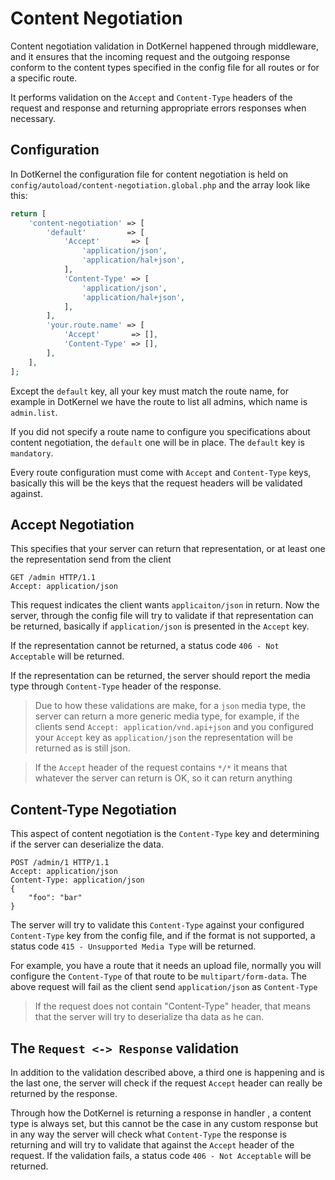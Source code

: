 # Content Negotiation

Content negotiation validation in DotKernel happened through middleware, and it ensures that the incoming request
and the outgoing response conform to the content types specified in the config file for all routes or for a specific
route.

It performs validation on the `Accept` and `Content-Type` headers of the request and response and returning appropriate
errors responses when necessary.

## Configuration

In DotKernel the configuration file for content negotiation is held on `config/autoload/content-negotiation.global.php`
and the array look like this:

```php
return [
    'content-negotiation' => [
        'default'         => [
            'Accept'       => [
                'application/json',
                'application/hal+json',
            ],
            'Content-Type' => [
                'application/json',
                'application/hal+json',
            ],
        ],
        'your.route.name' => [
            'Accept'       => [],
            'Content-Type' => [],
        ],
    ],
];
```

Except the `default` key, all your key must match the route name, for example in DotKernel we have the route to list all
admins, which name is `admin.list`.

If you did not specify a route name to configure you specifications about content negotiation, the `default` one will
be in place. The `default` key is `mandatory`.

Every route configuration must come with `Accept` and `Content-Type` keys, basically this will be the keys that the
request headers will be validated against.

## Accept Negotiation

This specifies that your server can return that representation, or at least one the representation send from the client

```http request
GET /admin HTTP/1.1
Accept: application/json
```

This request indicates the client wants `applicaiton/json` in return. Now the server, through the config file will try
to validate if that representation can be returned, basically if `application/json` is presented in the `Accept` key.

If the representation cannot be returned, a status code `406 - Not Acceptable` will be returned.

If the representation can be returned, the server should report the media type through `Content-Type` header of the
response.

> Due to how these validations are make, for a `json` media type, the server can return a more generic media type,
> for example, if the clients send `Accept: application/vnd.api+json` and you configured your `Accept` key
> as `application/json`
> the representation will be returned as is still json.

> If the `Accept` header of the request contains `*/*` it means that whatever the server can return is OK, so it can
> return anything

## Content-Type Negotiation

This aspect of content negotiation is the `Content-Type` key and determining if the server can deserialize the data.

``` http request
POST /admin/1 HTTP/1.1
Accept: application/json
Content-Type: application/json
{
    "foo": "bar"
}
```

The server will try to validate this `Content-Type` against your configured `Content-Type` key from the config file,
and if the format is not supported, a status code `415 - Unsupported Media Type` will be returned.

For example, you have a route that it needs an upload file, normally you will configure the `Content-Type` of that route
to be `multipart/form-data`. The above request will fail as the client send `application/json` as `Content-Type`

> If the request does not contain "Content-Type" header, that means that the server will try to deserialize tha data as
> he can.

## The `Request <-> Response` validation

In addition to the validation described above, a third one is happening and is the last one, the server will check if
the request `Accept` header can really be returned by the response.

Through how the DotKernel is returning a response in handler , a content type is always set, but this cannot be the case
in any custom response but in any way the server will check what `Content-Type` the response is returning and will try
to validate that against the `Accept` header of the request. If the validation fails, a status code
`406 - Not Acceptable` will be returned.

